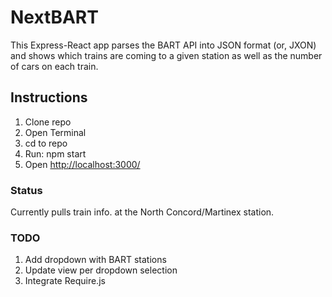 # NextBART

This Express-React app parses the BART API into JSON format (or, JXON) and shows which trains are coming to a given station as well as the number of cars on each train.

## Instructions

1. Clone repo
2. Open Terminal
3. cd to repo
4. Run:
        npm start
5. Open <a href="http://localhost:3000/" target="_blank">http://localhost:3000/</a>

### Status

Currently pulls train info. at the North Concord/Martinex station.

### TODO

1. Add dropdown with BART stations
2. Update view per dropdown selection
3. Integrate Require.js
